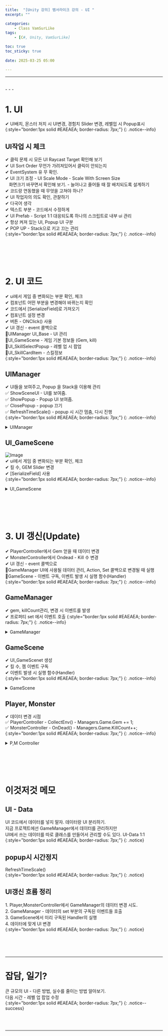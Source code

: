 ```yaml
---
title:  "[Unity 강의] 뱀서라이크 강의 - UI "
excerpt: ""

categories:
    - Class VamSurLike
tags:
    - [C#, Unity, VamSurLike]

toc: true
toc_sticky: true
 
date: 2025-03-25 05:00

---
```

- - -


<br>
- - - 

<!--&nbsp;🔹 ✔ ✅  -->


# 1. UI
✔ UI배치, 몬스터 처치 시 UI변경, 경험치 Slider 변경, 레벨업 시 Popup표시  
{:style="border:1px solid #EAEAEA; border-radius: 7px;"}
{: .notice--info}  

## UI작업 시 체크
✔ 클릭 문제 시 모든 UI Raycast Target 확인해 보기  
✔ UI Sort Order 무언가 가려져있어서 클릭이 안되는지  
✔ EventSystem 유 무 확인.  
✔ UI 크기 조정 - UI Scale Mode - Scale With Screen Size  
&nbsp;&nbsp; 화면크기 바꾸면서 확인해 보기. - 늘어나고 줄어들 때 잘 배치되도록 설계하기  
✔ 코드랑 연동했을 때 무엇을 고쳐야 하나?  
✔ UI 작업자의 의도 확인, 관찰하기  
✔ 다국어 생각  
✔ 텍스트 부분 - 코드에서 수정하게  
✔ UI Prefab - Script 1:1 대응되도록 하나의 스크립트로 내부 ui 관리  
✔ 항상 켜져 있는 UI, Popup UI 구분  
✔ POP UP - Stack으로 키고 끄는 관리  
{:style="border:1px solid #EAEAEA; border-radius: 7px;"}
{: .notice--info}  

<br><br><br><br>

# 2. UI 코드
✔ ui에서 게임 중 변화되는 부분 확인, 체크   
✔ 컴포넌트 어떤 부분을 변경해야 바뀌는지 확인  
✔ 코드에서 [SerializeField]로 가져오기  
✔ 컴포넌트 설정 변경   
✔ 버튼 - ONClick() 사용  
✔ UI 갱신 - event 콜백으로  
🔹UIManager  UI_Base - UI 관리   
🔹UI_GameScene - 게임 기본 정보들 (Gem, kill)  
🔹UI_SkillSelectPopup - 레벨 업 시 팝업  
🔹UI_SkillCardItem - 스킬정보  
{:style="border:1px solid #EAEAEA; border-radius: 7px;"}
{: .notice--info} 

## UIManager
✔ UI들을 보여주고, Popup 을 Stack을 이용해 관리  
✅ ShowSceneUI - UI를 보여줌.  
✅ ShowPopup - Popup UI 보여줌.  
✅ ClosePopup - popup 끄기  
✅ RefreshTimeScale() - popup 시 시간 멈춤, 다시 진행   
{:style="border:1px solid #EAEAEA; border-radius: 7px;"}
{: .notice--info} 

<details>
<summary>UIManager</summary>
<div class="notice--primary" markdown="1"> 

```c# 
public class UIManager
{
    UI_Base _sceneUI;

    Stack<UI_Base> _uiStack = new Stack<UI_Base>();

    public T ShowSceneUI<T>() where T : UI_Base 
    {
        if (_sceneUI != null)
            return GetSceneUI<T>();

        string key = typeof(T).Name + ".prefab";
        T ui = Managers.Resource.Instantiate(key, pooling: true).GetOrAddComponent<T>();
        _sceneUI = ui;

        return ui;

    }

    public T GetSceneUI<T>() where T : UI_Base
    {
        return _sceneUI as T;
    }

    public T ShowPopup<T>() where T : UI_Base 
    {
        string key = typeof(T).Name + ".prefab";
        T ui = Managers.Resource.Instantiate(key, pooling: true).GetOrAddComponent<T>();
        _uiStack.Push(ui);
        RefreshTimeScale();

        return ui;
    }

    public void ClosePopup() 
    {
        if (_uiStack.Count == 0)
            return;

        UI_Base ui = _uiStack.Pop();
        Managers.Resource.Destroy(ui.gameObject);
        RefreshTimeScale();
    }

    public void RefreshTimeScale() 
    {
        if (_uiStack.Count > 0)
            Time.timeScale = 0;
        else
            Time.timeScale = 1;
    }
}
```
</div>
</details>


## UI_GameScene
![Image](https://github.com/user-attachments/assets/04bba0d1-6798-4b4c-ba5f-46cf0cee8450)  
✔ ui에서 게임 중 변화되는 부분 확인, 체크  
✔ 킬 수, GEM Slider 변경  
✔ [SerializeField] 사용  
{:style="border:1px solid #EAEAEA; border-radius: 7px;"}
{: .notice--info} 

<details>
<summary>UI_GameScene</summary>
<div class="notice--primary" markdown="1"> 

```c# 
public class UI_GameScene : UI_Base
{
    [SerializeField]
    TextMeshProUGUI _killCountText;
    [SerializeField]
    Slider _gemSlider;

    public void SetGemCountRatio(float ratio) 
    {
        _gemSlider.value = ratio;
    }

    public void SetKillCount(int killCount) 
    {
        _killCountText.text = $"{killCount}";
    }
}
```
</div>
</details>

<BR><BR><BR><BR>

# 3. UI 갱신(Update) 
✔ PlayerController에서 Gem 얻을 때 데이터 변경  
✔ MonsterController에서 Ondead - Kill 수 변경  
✔ UI 갱신 - event 콜백으로  
🔹GameManager  UI에 사용될 데이터 관리, Action, Set 콜백으로 변경될 때 실행
🔹GameScene - 이벤트 구독, 이벤트 발생 시 실행 함수(Handler)  
{:style="border:1px solid #EAEAEA; border-radius: 7px;"}
{: .notice--info} 

## GameManager
✔ gem, killCount관리, 변경 시 이벤트를 발생  
✔ 프로퍼티 set 에서 이벤트 호출
{:style="border:1px solid #EAEAEA; border-radius: 7px;"}
{: .notice--info} 

<details>
<summary>GameManager</summary>
<div class="notice--primary" markdown="1"> 

```c# 
public class GameManager
{
    int _gem = 0;

    public event Action<int> OnGemCountChanged;
    public int Gem
    {
        get { return _gem; }
        set
        {
            _gem = value;
            OnGemCountChanged?.Invoke(value);
        }
    }
    #endregion

    #region 전투
    int _killCount;
    public event Action<int> OnkillCountChanged;

    public int KillCount
    {
        get { return _killCount; }
        set 
        {
            _killCount = value; OnkillCountChanged?.Invoke(value); 
        }
    }
    #endregion
}
```
</div>
</details>

## GameScene
✔ UI_GameScenet 생성    
✔ 킬 수, 젬 이벤트 구독  
✔ 이벤트 발생 시 실행 함수(Handler)  
{:style="border:1px solid #EAEAEA; border-radius: 7px;"}
{: .notice--info} 

<details>
<summary>GameScene</summary>
<div class="notice--primary" markdown="1"> 

```c# 
public class GameScene : MonoBehaviour
{

    void StartLoaded()
    {
        Managers.UI.ShowSceneUI<UI_GameScene>();

        Managers.Game.OnkillCountChanged -= HandleOnkillCountChanged;
        Managers.Game.OnkillCountChanged += HandleOnkillCountChanged;
        Managers.Game.OnGemCountChanged -= HandleOnGemCountChanged;
        Managers.Game.OnGemCountChanged += HandleOnGemCountChanged;
    }

    int _collectedGemCount = 0;
    int _remainingTotalGemCount = 10;
    public void HandleOnGemCountChanged(int gemCount) 
    {
        _collectedGemCount++;

        if (_collectedGemCount == _remainingTotalGemCount)
        {
            Managers.UI.ShowPopup<UI_SkillSelectPopup>();
            _collectedGemCount = 0;
            _remainingTotalGemCount *= 2; 
        }

        Managers.UI.GetSceneUI<UI_GameScene>().SetGemCountRatio((float)_collectedGemCount / _remainingTotalGemCount);
    }

    public void HandleOnkillCountChanged(int killCount)
    {
        Managers.UI.GetSceneUI<UI_GameScene>().SetKillCount(killCount);

        if (killCount==5)
        {
            //보스? 컨텐츠
        }
    }
    private void OnDestroy()
    {
        if (Managers.Game != null)
        {
            Managers.Game.OnGemCountChanged -= HandleOnGemCountChanged;
            Managers.Game.OnGemCountChanged -= HandleOnGemCountChanged;
        }
            
    }
}
```
</div>
</details>

## Player, Monster
✔ 데이터 변경 시점  
✅ PlayerController -  CollectEnv() - Managers.Game.Gem += 1;  
✅ MonsterController - OnDead() - Managers.Game.KillCount++;  
{:style="border:1px solid #EAEAEA; border-radius: 7px;"}
{: .notice--info} 

<details>
<summary>P,M Controller</summary>
<div class="notice--primary" markdown="1"> 

```c# 
public class PlayerController : CreatureController
{
    void CollectEnv() 
    {
        float sqrCollectDis = EnvCollectDist * EnvCollectDist;

        var findGems = GameObject.Find("@Grid").GetComponent<GridController>().GatherObjects(transform.position, EnvCollectDist + 0.4f);

        foreach (var go in findGems)
        {
            GemController gem = go.GetComponent<GemController>();

            Vector3 dir = gem.transform.position - transform.position;
            if (dir.sqrMagnitude <= EnvCollectDist)
            {
                //✅ 
                Managers.Game.Gem += 1;
                Managers.Object.Despawn(gem);
            }   
        }
    }
}


public class MonsterController : CreatureController
{
    protected override void OnDead()
    {
        base.OnDead();

        //✅
        Managers.Game.KillCount++;

        if (_coDotDamage != null)
            StopCoroutine(_coDotDamage);
        _coDotDamage = null;

        //죽을 때 보석 스폰
        GemController gc = Managers.Object.Spawn<GemController>(transform.position);

        Managers.Object.Despawn(this);
    }
}
```
</div>
</details>

<br><br><br><br>

# 이것저것 메모

## UI - Data
UI 코드에서 데이터를 넣지 말자. 데이터랑 UI 분리하기.  
지금 프로젝트에선 GameManager에서 데이터를 관리하지만  
UI에서 쓰는 데이터를 따로 클래스를 만들어서 관리할 수도 있다. UI-Data 1:1  
{:style="border:1px solid #EAEAEA; border-radius: 7px;"}
{: .notice} 

## popup시 시간정지
RefreshTimeScale()  
{:style="border:1px solid #EAEAEA; border-radius: 7px;"}
{: .notice} 

## UI갱신 흐름 정리
1.&nbsp;Player,MonsterController에서 GameManager의 데이터 변경 시도.  
2.&nbsp;GameManager - 데이터의 set 부분의 구독된 이벤트들 호출  
3.&nbsp;GameScene에서 미리 구독된 Handler의 실행  
4.&nbsp;데이터에 맞게 UI 변경   
{:style="border:1px solid #EAEAEA; border-radius: 7px;"}
{: .notice} 

<br><br><br>
- - - 

# 잡담, 일기?
큰 규모의 UI - 다른 방법, 실수를 줄이는 방법 알아보기.  
다음 시간 - 레벨 업 팝업 수정   
{:style="border:1px solid #EAEAEA; border-radius: 7px;"}
{: .notice--success}  


<br><br>
- - -